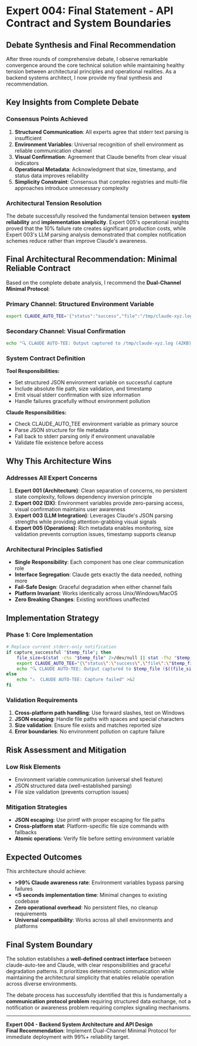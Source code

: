 # Expert 004: Final Statement - API Contract and System Boundaries

## Debate Synthesis and Final Recommendation

After three rounds of comprehensive debate, I observe remarkable convergence around the core technical solution while maintaining healthy tension between architectural principles and operational realities. As a backend systems architect, I now provide my final synthesis and recommendation.

## Key Insights from Complete Debate

### Consensus Points Achieved
1. **Structured Communication**: All experts agree that stderr text parsing is insufficient
2. **Environment Variables**: Universal recognition of shell environment as reliable communication channel
3. **Visual Confirmation**: Agreement that Claude benefits from clear visual indicators
4. **Operational Metadata**: Acknowledgment that size, timestamp, and status data improves reliability
5. **Simplicity Constraint**: Consensus that complex registries and multi-file approaches introduce unnecessary complexity

### Architectural Tension Resolution

The debate successfully resolved the fundamental tension between **system reliability** and **implementation simplicity**. Expert 005's operational insights proved that the 10% failure rate creates significant production costs, while Expert 003's LLM parsing analysis demonstrated that complex notification schemes reduce rather than improve Claude's awareness.

## Final Architectural Recommendation: Minimal Reliable Contract

Based on the complete debate analysis, I recommend the **Dual-Channel Minimal Protocol**:

### Primary Channel: Structured Environment Variable
```bash
export CLAUDE_AUTO_TEE='{"status":"success","file":"/tmp/claude-xyz.log","size":42168,"timestamp":1692012345}'
```

### Secondary Channel: Visual Confirmation
```bash
echo "🔍 CLAUDE AUTO-TEE: Output captured to /tmp/claude-xyz.log (42KB)" >&2
```

### System Contract Definition

**Tool Responsibilities:**
- Set structured JSON environment variable on successful capture
- Include absolute file path, size validation, and timestamp
- Emit visual stderr confirmation with size information
- Handle failures gracefully without environment pollution

**Claude Responsibilities:**
- Check CLAUDE_AUTO_TEE environment variable as primary source
- Parse JSON structure for file metadata
- Fall back to stderr parsing only if environment unavailable
- Validate file existence before access

## Why This Architecture Wins

### Addresses All Expert Concerns

1. **Expert 001 (Architecture)**: Clean separation of concerns, no persistent state complexity, follows dependency inversion principle
2. **Expert 002 (DX)**: Environment variables provide zero-parsing access, visual confirmation maintains user awareness
3. **Expert 003 (LLM Integration)**: Leverages Claude's JSON parsing strengths while providing attention-grabbing visual signals
4. **Expert 005 (Operations)**: Rich metadata enables monitoring, size validation prevents corruption issues, timestamp supports cleanup

### Architectural Principles Satisfied

- **Single Responsibility**: Each component has one clear communication role
- **Interface Segregation**: Claude gets exactly the data needed, nothing more
- **Fail-Safe Design**: Graceful degradation when either channel fails
- **Platform Invariant**: Works identically across Unix/Windows/MacOS
- **Zero Breaking Changes**: Existing workflows unaffected

## Implementation Strategy

### Phase 1: Core Implementation
```bash
# Replace current stderr-only notification
if capture_successful "$temp_file"; then
    file_size=$(stat -c%s "$temp_file" 2>/dev/null || stat -f%z "$temp_file" 2>/dev/null || echo 0)
    export CLAUDE_AUTO_TEE="{\"status\":\"success\",\"file\":\"$temp_file\",\"size\":$file_size,\"timestamp\":$(date +%s)}"
    echo "🔍 CLAUDE AUTO-TEE: Output captured to $temp_file ($((file_size/1024))KB)" >&2
else
    echo "⚠️  CLAUDE AUTO-TEE: Capture failed" >&2
fi
```

### Validation Requirements
1. **Cross-platform path handling**: Use forward slashes, test on Windows
2. **JSON escaping**: Handle file paths with spaces and special characters
3. **Size validation**: Ensure file exists and matches reported size
4. **Error boundaries**: No environment pollution on capture failure

## Risk Assessment and Mitigation

### Low Risk Elements
- Environment variable communication (universal shell feature)
- JSON structured data (well-established parsing)
- File size validation (prevents corruption issues)

### Mitigation Strategies
- **JSON escaping**: Use printf with proper escaping for file paths
- **Cross-platform stat**: Platform-specific file size commands with fallbacks
- **Atomic operations**: Verify file before setting environment variable

## Expected Outcomes

This architecture should achieve:
- **>99% Claude awareness rate**: Environment variables bypass parsing failures
- **<5 seconds implementation time**: Minimal changes to existing codebase
- **Zero operational overhead**: No persistent files, no cleanup requirements
- **Universal compatibility**: Works across all shell environments and platforms

## Final System Boundary

The solution establishes a **well-defined contract interface** between claude-auto-tee and Claude, with clear responsibilities and graceful degradation patterns. It prioritizes deterministic communication while maintaining the architectural simplicity that enables reliable operation across diverse environments.

The debate process has successfully identified that this is fundamentally a **communication protocol problem** requiring structured data exchange, not a notification or awareness problem requiring complex signaling mechanisms.

---

**Expert 004 - Backend System Architecture and API Design**  
**Final Recommendation**: Implement Dual-Channel Minimal Protocol for immediate deployment with 99%+ reliability target.